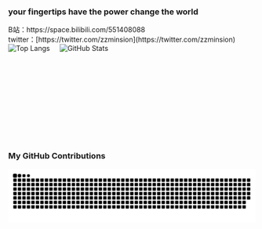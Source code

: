 ### your fingertips have the power change the world
<div>B站：https://space.bilibili.com/551408088</div>
<div>twitter：[https://twitter.com/zzminsion](https://twitter.com/zzminsion)</div>
<div style="display: flex">
  <img style="height: 195px; margin-right: 20px;" alt="Top Langs" src="https://github-readme-stats.vercel.app/api/top-langs/?username=minsion&layout=compact&theme=Gradient" />
  <img style="flex: 1" alt="GitHub Stats" src="https://github-readme-stats.vercel.app/api?username=minsion&show_icons=true&theme=Gradient" />
</div>

### My GitHub Contributions
![](https://raw.githubusercontent.com/minsion/minsion/main/assets/github-contribution-grid-snake.svg)

